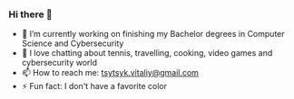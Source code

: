 ### Hi there 👋

- 🔭 I’m currently working on finishing my Bachelor degrees in Computer Science and Cybersecurity
- 💬 I love chatting about tennis, travelling, cooking, video games and cybersecurity world
- 📫 How to reach me: tsytsyk.vitaliy@gmail.com
- ⚡ Fun fact: I don't have a favorite color
